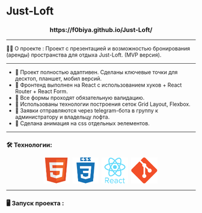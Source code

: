 # Just-Loft
###
 <h3 align="center"> https://f0biya.github.io/Just-Loft/ </h3>
 
- - -


 :man_technologist: О проекте  :
Проект с презентацией и возможностью бронирования (аренды) пространства для отдыха Just-Loft. (MVP версия).


- - -

- :telescope: Проект полностью адаптивен. Сделаны ключевые точки для десктоп, планшет, мобил версий.
- :telescope: Фронтенд выполнен на React с использованием хуков + React Router + React Form.
- :telescope: Все формы проходят обязательную валидацию.
- :telescope: Использованы технологии построения сеток Grid Layout, Flexbox.
- :telescope: Заявки отправляются через telegram-бота в группу к администратору и владельцу лофта.
- :telescope: Сделана анимация на css отдельных эелементов.


- - - 


 ### :hammer_and_wrench: Технологии: 
  <div  align=center>
    <img src="https://github.com/devicons/devicon/blob/master/icons/html5/html5-original.svg" title="HTML5" alt="HTML" width="70" height="70"/>&nbsp;
    <img src="https://github.com/devicons/devicon/blob/master/icons/css3/css3-plain-wordmark.svg"  title="CSS3" alt="CSS" width="70" height="70"/>&nbsp;
  <img src="https://github.com/devicons/devicon/blob/master/icons/react/react-original-wordmark.svg" title="React" alt="React" width="70" height="70"/>&nbsp;
<img src="https://github.com/devicons/devicon/blob/master/icons/git/git-original.svg" title="Github" alt="Github" width="70" height="70"/>&nbsp;
  </div>
  
- - -

### 🖥️  Запуск проекта :

